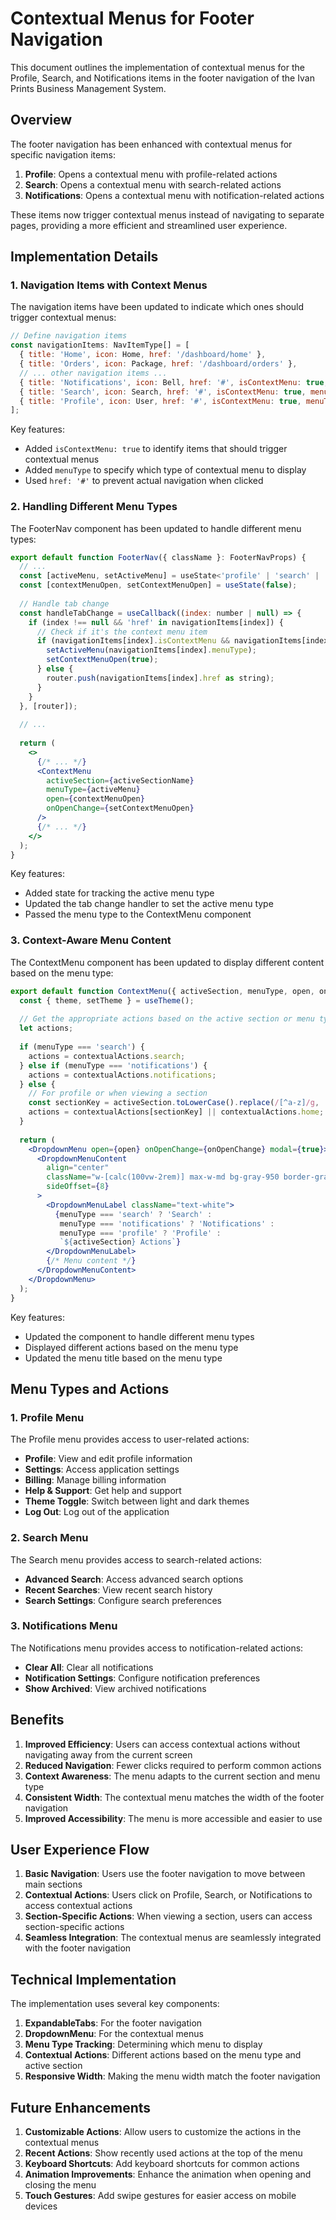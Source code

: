 # Contextual Menus for Footer Navigation

This document outlines the implementation of contextual menus for the Profile, Search, and Notifications items in the footer navigation of the Ivan Prints Business Management System.

## Overview

The footer navigation has been enhanced with contextual menus for specific navigation items:

1. **Profile**: Opens a contextual menu with profile-related actions
2. **Search**: Opens a contextual menu with search-related actions
3. **Notifications**: Opens a contextual menu with notification-related actions

These items now trigger contextual menus instead of navigating to separate pages, providing a more efficient and streamlined user experience.

## Implementation Details

### 1. Navigation Items with Context Menus

The navigation items have been updated to indicate which ones should trigger contextual menus:

```jsx
// Define navigation items
const navigationItems: NavItemType[] = [
  { title: 'Home', icon: Home, href: '/dashboard/home' },
  { title: 'Orders', icon: Package, href: '/dashboard/orders' },
  // ... other navigation items ...
  { title: 'Notifications', icon: Bell, href: '#', isContextMenu: true, menuType: 'notifications' },
  { title: 'Search', icon: Search, href: '#', isContextMenu: true, menuType: 'search' },
  { title: 'Profile', icon: User, href: '#', isContextMenu: true, menuType: 'profile' },
];
```

Key features:
- Added `isContextMenu: true` to identify items that should trigger contextual menus
- Added `menuType` to specify which type of contextual menu to display
- Used `href: '#'` to prevent actual navigation when clicked

### 2. Handling Different Menu Types

The FooterNav component has been updated to handle different menu types:

```jsx
export default function FooterNav({ className }: FooterNavProps) {
  // ...
  const [activeMenu, setActiveMenu] = useState<'profile' | 'search' | 'notifications' | null>(null);
  const [contextMenuOpen, setContextMenuOpen] = useState(false);
  
  // Handle tab change
  const handleTabChange = useCallback((index: number | null) => {
    if (index !== null && 'href' in navigationItems[index]) {
      // Check if it's the context menu item
      if (navigationItems[index].isContextMenu && navigationItems[index].menuType) {
        setActiveMenu(navigationItems[index].menuType);
        setContextMenuOpen(true);
      } else {
        router.push(navigationItems[index].href as string);
      }
    }
  }, [router]);
  
  // ...
  
  return (
    <>
      {/* ... */}
      <ContextMenu
        activeSection={activeSectionName}
        menuType={activeMenu}
        open={contextMenuOpen}
        onOpenChange={setContextMenuOpen}
      />
      {/* ... */}
    </>
  );
}
```

Key features:
- Added state for tracking the active menu type
- Updated the tab change handler to set the active menu type
- Passed the menu type to the ContextMenu component

### 3. Context-Aware Menu Content

The ContextMenu component has been updated to display different content based on the menu type:

```jsx
export default function ContextMenu({ activeSection, menuType, open, onOpenChange, position }: ContextMenuProps) {
  const { theme, setTheme } = useTheme();
  
  // Get the appropriate actions based on the active section or menu type
  let actions;
  
  if (menuType === 'search') {
    actions = contextualActions.search;
  } else if (menuType === 'notifications') {
    actions = contextualActions.notifications;
  } else {
    // For profile or when viewing a section
    const sectionKey = activeSection.toLowerCase().replace(/[^a-z]/g, '') as keyof typeof contextualActions;
    actions = contextualActions[sectionKey] || contextualActions.home;
  }
  
  return (
    <DropdownMenu open={open} onOpenChange={onOpenChange} modal={true}>
      <DropdownMenuContent
        align="center"
        className="w-[calc(100vw-2rem)] max-w-md bg-gray-950 border-gray-800"
        sideOffset={8}
      >
        <DropdownMenuLabel className="text-white">
          {menuType === 'search' ? 'Search' : 
           menuType === 'notifications' ? 'Notifications' : 
           menuType === 'profile' ? 'Profile' : 
           `${activeSection} Actions`}
        </DropdownMenuLabel>
        {/* Menu content */}
      </DropdownMenuContent>
    </DropdownMenu>
  );
}
```

Key features:
- Updated the component to handle different menu types
- Displayed different actions based on the menu type
- Updated the menu title based on the menu type

## Menu Types and Actions

### 1. Profile Menu

The Profile menu provides access to user-related actions:

- **Profile**: View and edit profile information
- **Settings**: Access application settings
- **Billing**: Manage billing information
- **Help & Support**: Get help and support
- **Theme Toggle**: Switch between light and dark themes
- **Log Out**: Log out of the application

### 2. Search Menu

The Search menu provides access to search-related actions:

- **Advanced Search**: Access advanced search options
- **Recent Searches**: View recent search history
- **Search Settings**: Configure search preferences

### 3. Notifications Menu

The Notifications menu provides access to notification-related actions:

- **Clear All**: Clear all notifications
- **Notification Settings**: Configure notification preferences
- **Show Archived**: View archived notifications

## Benefits

1. **Improved Efficiency**: Users can access contextual actions without navigating away from the current screen
2. **Reduced Navigation**: Fewer clicks required to perform common actions
3. **Context Awareness**: The menu adapts to the current section and menu type
4. **Consistent Width**: The contextual menu matches the width of the footer navigation
5. **Improved Accessibility**: The menu is more accessible and easier to use

## User Experience Flow

1. **Basic Navigation**: Users use the footer navigation to move between main sections
2. **Contextual Actions**: Users click on Profile, Search, or Notifications to access contextual actions
3. **Section-Specific Actions**: When viewing a section, users can access section-specific actions
4. **Seamless Integration**: The contextual menus are seamlessly integrated with the footer navigation

## Technical Implementation

The implementation uses several key components:

1. **ExpandableTabs**: For the footer navigation
2. **DropdownMenu**: For the contextual menus
3. **Menu Type Tracking**: Determining which menu to display
4. **Contextual Actions**: Different actions based on the menu type and active section
5. **Responsive Width**: Making the menu width match the footer navigation

## Future Enhancements

1. **Customizable Actions**: Allow users to customize the actions in the contextual menus
2. **Recent Actions**: Show recently used actions at the top of the menu
3. **Keyboard Shortcuts**: Add keyboard shortcuts for common actions
4. **Animation Improvements**: Enhance the animation when opening and closing the menu
5. **Touch Gestures**: Add swipe gestures for easier access on mobile devices

